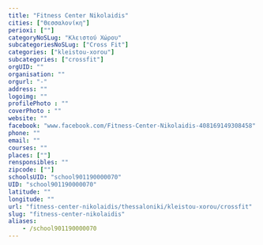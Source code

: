 ```yaml
---
title: "Fitness Center Nikolaidis"
cities: ["Θεσσαλονίκη"]
perioxi: [""]
categoryNoSLug: "Κλειστού Χώρου"
subcategoriesNoSLug: ["Cross Fit"]
categories: ["kleistou-xorou"]
subcategories: ["crossfit"]
orgUID: ""
organisation: ""
orgurl: "-"
address: ""
logoimg: ""
profilePhoto : ""
coverPhoto : ""
website: ""
facebook: "www.facebook.com/Fitness-Center-Nikolaidis-408169149308458"
phone: ""
email: ""
courses: ""
places: [""]
rensponsibles: ""
zipcode: [""]
schoolsUID: "school901190000070"
UID: "school901190000070"
latitude: ""
longitude: ""
url: "fitness-center-nikolaidis/thessaloniki/kleistou-xorou/crossfit"
slug: "fitness-center-nikolaidis"
aliases:
    - /school901190000070
---
```





